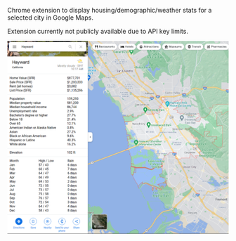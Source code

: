 Chrome extension to display housing/demographic/weather stats for a selected city in Google Maps.

Extension currently not publicly available due to API key limits.

![alt text](https://github.com/jdyoung15/city-info/blob/master/city-info-screenshot-hayward.png?raw=true)
